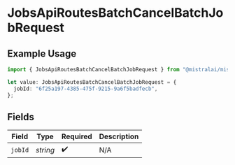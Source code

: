 # JobsApiRoutesBatchCancelBatchJobRequest

## Example Usage

```typescript
import { JobsApiRoutesBatchCancelBatchJobRequest } from "@mistralai/mistralai/models/operations";

let value: JobsApiRoutesBatchCancelBatchJobRequest = {
  jobId: "6f25a197-4385-475f-9215-9a6f5badfecb",
};
```

## Fields

| Field              | Type               | Required           | Description        |
| ------------------ | ------------------ | ------------------ | ------------------ |
| `jobId`            | *string*           | :heavy_check_mark: | N/A                |
